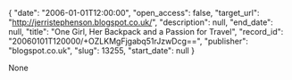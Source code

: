 {
  "date": "2006-01-01T12:00:00", 
  "open_access": false, 
  "target_url": "http://jerristephenson.blogspot.co.uk/", 
  "description": null, 
  "end_date": null, 
  "title": "One Girl, Her Backpack and a Passion for Travel", 
  "record_id": "20060101T120000/+OZLKMgFjgabq51rJzwDcg==", 
  "publisher": "blogspot.co.uk", 
  "slug": 13255, 
  "start_date": null
}

None
